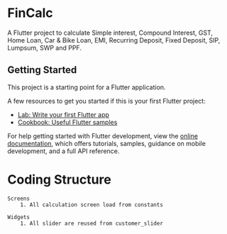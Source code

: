 # FinCalc

A Flutter project to calculate Simple interest, Compound Interest, GST, Home Loan, Car & Bike Loan, EMI, Recurring Deposit, Fixed Deposit, SIP, Lumpsum, SWP and PPF.

## Getting Started

This project is a starting point for a Flutter application.

A few resources to get you started if this is your first Flutter project:

- [Lab: Write your first Flutter app](https://docs.flutter.dev/get-started/codelab)
- [Cookbook: Useful Flutter samples](https://docs.flutter.dev/cookbook)

For help getting started with Flutter development, view the
[online documentation](https://docs.flutter.dev/), which offers tutorials,
samples, guidance on mobile development, and a full API reference.

# Coding Structure 

    Screens
        1. All calculation screen load from constants

    Widgets
        1. All slider are reused from customer_slider
    